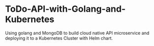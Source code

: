 # ToDo-API-with-Golang-and-Kubernetes
Using golang and MongoDB to build cloud native API microservice and deploying it to a Kubernetes Cluster with Helm chart.
